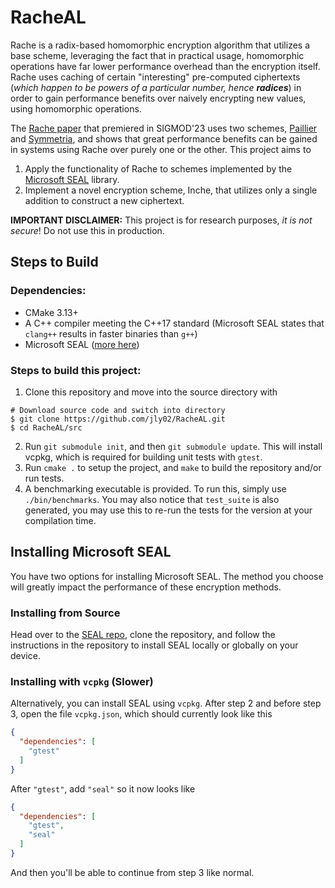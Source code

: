 # RacheAL
Rache is a radix-based homomorphic encryption algorithm that utilizes a base scheme, leveraging the fact that in practical usage, homomorphic operations have far lower performance overhead than the encryption itself. Rache uses caching of certain "interesting" pre-computed ciphertexts (_which happen to be powers of a particular number, hence_ **_radices_**) in order to gain performance benefits over naively encrypting new values, using homomorphic operations. 

The [Rache paper](https://dl.acm.org/doi/10.1145/3588920) that premiered in SIGMOD'23 uses two schemes, [Paillier](https://link.springer.com/content/pdf/10.1007/3-540-48910-X_16.pdf) and [Symmetria](https://dl.acm.org/doi/10.14778/3389133.3389144), and shows that great performance benefits can be gained in systems using Rache over purely one or the other. This project aims to 

1. Apply the functionality of Rache to schemes implemented by the [Microsoft SEAL](https://github.com/microsoft/SEAL) library. 
2. Implement a novel encryption scheme, Inche, that utilizes only a single addition to construct a new ciphertext.

**IMPORTANT DISCLAIMER:** This project is for research purposes, _it is not secure_! Do not use this in production.

## Steps to Build
### Dependencies: 
- CMake 3.13+
- A C++ compiler meeting the C++17 standard (Microsoft SEAL states that `clang++` results in faster binaries than `g++`)
- Microsoft SEAL ([more here](#installing-microsoft-seal))

### Steps to build this project:
1. Clone this repository and move into the source directory with
  ```shell
  # Download source code and switch into directory
  $ git clone https://github.com/jly02/RacheAL.git
  $ cd RacheAL/src
  ```
2. Run `git submodule init`, and then `git submodule update`. This will install vcpkg, which is required for building unit tests with `gtest`.
3. Run `cmake .` to setup the project, and `make` to build the repository and/or run tests.
4. A benchmarking executable is provided. To run this, simply use `./bin/benchmarks`. You may also notice that `test_suite` is also generated, you may use this to re-run the tests for the version at your compilation time.

## Installing Microsoft SEAL

You have two options for installing Microsoft SEAL. The method you choose will greatly impact the performance of these encryption methods.

### Installing from Source

Head over to the [SEAL repo](https://github.com/microsoft/SEAL?tab=readme-ov-file#building-microsoft-seal), clone the repository, and follow the instructions in the repository to install SEAL locally or globally on your device.

### Installing with `vcpkg` (Slower)

Alternatively, you can install SEAL using `vcpkg`. After step 2 and before step 3, open the file `vcpkg.json`, which should currently look like this
```json
{
  "dependencies": [
    "gtest"
  ]
}
```
After `"gtest"`, add `"seal"` so it now looks like
```json
{
  "dependencies": [
    "gtest",
    "seal"
  ]
}
```
And then you'll be able to continue from step 3 like normal.
